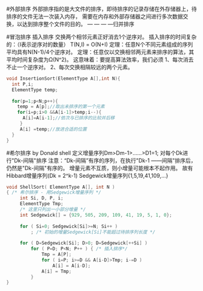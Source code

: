 #外部排序
外部排序指的是大文件的排序，即待排序的记录存储在外存储器上，待排序的文件无法一次装入内存，
需要在内存和外部存储器之间进行多次数据交换，以达到排序整个文件的目的。
— — — —归并排序

#冒泡排序 插入排序
交换两个相邻元素正好消去1个逆序对。
插入排序的时间复杂的：（I表示逆序对的数量） T(N,I) = O(N+I)
定理：任意N个不同元素组成的序列平均具有N(N-1)/4个逆序对。
定理：任意仅以交换相邻两元素来排序的算法，其平均时间复杂度为Ω(N^2)。
这意味着：要提高算法效率，我们必须
1、每次消去不止一个逆序对。
2、每次交换相隔较远的两个元素。

```C
void InsertionSort(ElementType A[],int N){
  int P,i;
  ElementType temp;
  
  for(p=1;p<N;p++){
    temp = A[p];//取出未排序的第一个元素
    for(i=p;i>0 &&A[i-1]>temp;i--){
      A[i]=A[i-1];//依次与已排序的比较并后移
     }
     A[i] =temp;//放进合适的位置
  }
}
```

#希尔排序 by Donald shell
定义增量序列Dm>Dm-1>……>D1=1;
对每个Dk进行"Dk-间隔"排序
注意：“Dk-间隔”有序的序列，在执行"Dk-1 ——间隔"排序后，仍然是"Dk-间隔"有序的。
  增量元素不互质，则小增量可能根本不起作用。
故有 Hibbard增量序列(Dk = 2^k-1)    Sedgewick增量序列{1,5,19,41,109,...}

```C
void ShellSort( ElementType A[], int N )
{ /* 希尔排序 - 用Sedgewick增量序列 */
     int Si, D, P, i;
     ElementType Tmp;
     /* 这里只列出一小部分增量 */
     int Sedgewick[] = {929, 505, 209, 109, 41, 19, 5, 1, 0};
      
     for ( Si=0; Sedgewick[Si]>=N; Si++ ) 
         ; /* 初始的增量Sedgewick[Si]不能超过待排序列长度 */
 
     for ( D=Sedgewick[Si]; D>0; D=Sedgewick[++Si] )
         for ( P=D; P<N; P++ ) { /* 插入排序*/
             Tmp = A[P];
             for ( i=P; i>=D && A[i-D]>Tmp; i-=D )
                 A[i] = A[i-D];
             A[i] = Tmp;
         }
}
```
